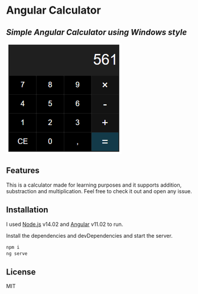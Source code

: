 # Angular Calculator

## _Simple Angular Calculator using Windows style_

![Calculator](https://raw.githubusercontent.com/pasanflo/simple-angular-calculator/f05ed5c0e52953369024b35e7977317440bc3603/src/assets/calculator.png)

## Features

This is a calculator made for learning purposes and it supports addition, substraction and multiplication. Feel free to check it out and open any issue.

## Installation

I used [Node.js](https://nodejs.org/) v14.02 and [Angular](https://angular.io/) v11.02 to run.

Install the dependencies and devDependencies and start the server.

```sh
npm i
ng serve
```

## License

MIT
